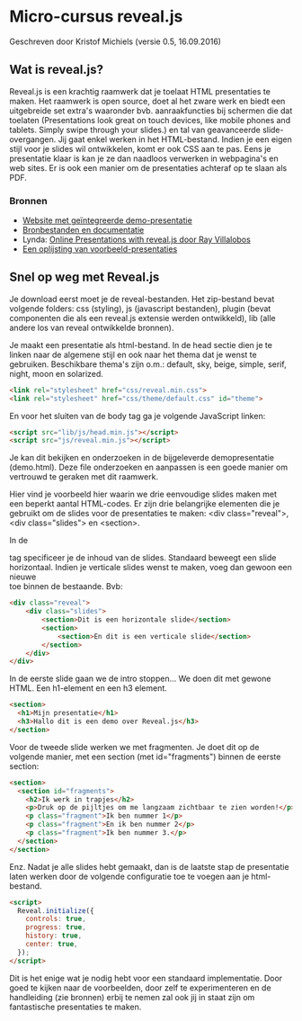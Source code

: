 # Micro-cursus reveal.js

Geschreven door Kristof Michiels (versie 0.5, 16.09.2016)

## Wat is reveal.js?

Reveal.js is een krachtig raamwerk dat je toelaat HTML presentaties te maken. Het raamwerk is open source, doet al het zware werk en biedt een uitgebreide set extra's waaronder bvb. aanraakfuncties bij schermen die dat toelaten (Presentations look great on touch devices, like mobile phones and tablets. Simply swipe through your slides.) en tal van geavanceerde slide-overgangen. Jij gaat enkel werken in het HTML-bestand. Indien je een eigen stijl voor je slides wil ontwikkelen, komt er ook CSS aan te pas. Eens je presentatie klaar is kan je ze dan naadloos verwerken in webpagina's en web sites. Er is ook een manier om de presentaties achteraf op te slaan als PDF. 

### Bronnen

- [Website met geïntegreerde demo-presentatie](http://lab.hakim.se/reveal-js/)
- [Bronbestanden en documentatie](https://github.com/hakimel/reveal.js)
- Lynda: [Online Presentations with reveal.js door Ray Villalobos](https://www.lynda.com/CSS-tutorials/Online-Presentations-reveal-js/137904-2.html) 
- [Een oplijsting van voorbeeld-presentaties](https://github.com/hakimel/reveal.js/wiki/Example-Presentations) 


## Snel op weg met Reveal.js

Je download eerst moet je de reveal-bestanden. Het zip-bestand bevat volgende folders: css (styling), js (javascript bestanden), plugin
(bevat componenten die als een reveal.js extensie werden ontwikkeld), lib (alle andere los van reveal ontwikkelde bronnen).

Je maakt een presentatie als html-bestand. In de head sectie dien je te linken naar de algemene stijl en ook naar het thema dat je wenst te gebruiken. Beschikbare thema's zijn o.m.: default, sky, beige, simple, serif, night, moon en solarized. 

``` html
<link rel="stylesheet" href="css/reveal.min.css">
<link rel="stylesheet" href="css/theme/default.css" id="theme">
```

En voor het sluiten van de body tag ga je volgende JavaScript linken:

``` html
<script src="lib/js/head.min.js"></script>
<script src="js/reveal.min.js"></script>
```

Je kan dit bekijken en onderzoeken in de bijgeleverde demopresentatie (demo.html). Deze file onderzoeken en aanpassen is een goede manier om vertrouwd te geraken met dit raamwerk.

Hier vind je voorbeeld hier waarin we drie eenvoudige slides maken met een beperkt aantal HTML-codes. Er zijn drie belangrijke elementen die je gebruikt om de slides voor de presentaties te maken: \<div class="reveal">, \<div class="slides"> en \<section>.

In de <section> tag specificeer je de inhoud van de slides. Standaard beweegt een slide horizontaal. Indien je verticale slides wenst te maken, voeg dan gewoon een nieuwe <section> toe binnen de bestaande. Bvb:

``` html
<div class="reveal">
    <div class="slides">
        <section>Dit is een horizontale slide</section>
        <section>
            <section>En dit is een verticale slide</section>
        </section>
    </div>
</div>
```

In de eerste slide gaan we de intro stoppen... We doen dit met gewone HTML. Een h1-element en een h3 element.

``` html
<section>
  <h1>Mijn presentatie</h1>
  <h3>Hallo dit is een demo over Reveal.js</h3>
</section>
```


Voor de tweede slide werken we met fragmenten. Je doet dit op de volgende manier, met een section (met id="fragments") binnen de eerste section:

``` html
<section>
  <section id="fragments">
    <h2>Ik werk in trapjes</h2>
    <p>Druk op de pijltjes om me langzaam zichtbaar te zien worden!</p>
    <p class="fragment">Ik ben nummer 1</p>
    <p class="fragment">En ik ben nummer 2</p>
    <p class="fragment">Ik ben nummer 3.</p>
  </section>
</section>
```

Enz. Nadat je alle slides hebt gemaakt, dan is de laatste stap de presentatie laten werken door de volgende configuratie toe te voegen aan je html-bestand.

``` html
<script>
  Reveal.initialize({
    controls: true,
    progress: true,
    history: true,
    center: true,
  });
</script>
```

Dit is het enige wat je nodig hebt voor een standaard implementatie. Door goed te kijken naar de voorbeelden, door zelf te experimenteren en de handleiding (zie bronnen) erbij te nemen zal ook jij in staat zijn om fantastische presentaties te maken.
